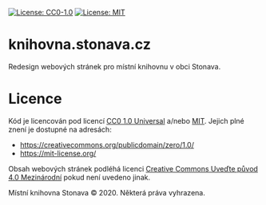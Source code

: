 [![License: CC0-1.0](https://img.shields.io/badge/License-CC0%201.0-lightgrey.svg)](http://creativecommons.org/publicdomain/zero/1.0/)
[![License: MIT](https://img.shields.io/badge/License-MIT-yellow.svg)](https://opensource.org/licenses/MIT)

# knihovna.stonava.cz
Redesign webových stránek pro místní knihovnu v obci Stonava.

# Licence
Kód je licencován pod licencí [CC0 1.0 Universal](LICENSE) a/nebo [MIT](LICENSE.MIT). 
Jejich plné znení je dostupné na adresách: 

- https://creativecommons.org/publicdomain/zero/1.0/
- https://mit-license.org/

Obsah webových stránek podléhá licenci [Creative Commons Uveďte původ 4.0 Mezinárodní](http://creativecommons.org/licenses/by/4.0/deed.cs) pokud není uvedeno jinak.

Místní knihovna Stonava © 2020. Některá práva vyhrazena.
